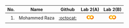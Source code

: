

| No.  | Name | Github |Lab 2(A) | Lab 2(B) |
| ---: | ----------------------------------------- | :----------------------: | :----------------------: | :----------------------: | 
| 1.   | Mohammed Raza         |  [:octocat:](https://github.com/DSRaza403) |<a href="/Lab 2/Lab_2(a)_Mohammed_Raza.ipynb"><img src="../colab.png" width="24px" height="24px"></a> | <a href="/Lab 2/Lab_2B_Big_Data_EDA_Mohammed_Raza.ipynb"><img src="../colab.png" width="24px" height="24px"></a> | 

